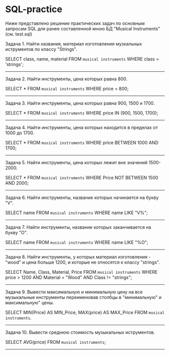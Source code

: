 # SQL-practice
Ниже представлено решение практических задач по основным запросам SQL для ранее составленной мною БД "Musical Instruments" (см. test.sql)

Задача 1. 
Найти названия, материал изготовления музкальных иструментов по классу "Strings".

SELECT class, name, material 
FROM `musical instruments` 
WHERE class = 'strings';
________________________________________________________________________
Задача 2.
Найти инструменты, цена которых равна 800.

SELECT * FROM `musical instruments` 
WHERE price = 800;
________________________________________________________________________
Задача 3.
Найти инструменты, цена которых равна 900, 1500 и 1700.

SELECT * FROM `musical instruments` 
WHERE price IN (900, 1500, 1700);
________________________________________________________________________
Задача 4.
Найти инструменты, цена которых находится в пределах от 1000 до 1700.

SELECT * FROM `musical instruments` 
WHERE price BETWEEN 1000 AND 1700;
________________________________________________________________________
Задача 5.
Найти инструменты, цена которых лежит вне значений 1500-2000.

SELECT * FROM `musical instruments` 
WHERE Price NOT BETWEEN 1500 AND 2000;
________________________________________________________________________
Задача 6.
Найти инструменты, название которых начинается на букву "V".

SELECT name FROM `musical instruments` 
WHERE name LIKE "V%";
________________________________________________________________________
Задача 7.
Найти инструменты, название которых заканчивается на букву "O".

SELECT name FROM `musical instruments` WHERE name LIKE "%O";
________________________________________________________________________
Задача 8.
Найти инструменты, у которых материал изготовления - "wood" и цена больше 1200, и которые не относятся к классу "strings".

SELECT Name, Class, Material, Price 
FROM `musical instruments` 
WHERE price > 1200 
AND Material = "Wood" 
AND Class != "strings";
________________________________________________________________________
Задача 9.
Вывести максимальную и минимальную цену на все музыкальные инструменты переименовав столбцы в "минимальную" и максимальную" цены.

SELECT MIN(Price) AS MIN_Price, 
MAX(price) AS MAX_Price 
FROM `musical instruments`.
________________________________________________________________________
Задача 10.
Вывести среднюю стоимость музыкальных иструментов.

SELECT AVG(price) 
FROM `musical instruments`;
________________________________________________________________________
